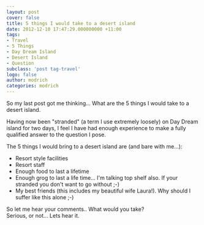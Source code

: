 ```yaml
---
layout: post
cover: false
title: 5 things I would take to a desert island
date: 2012-12-10 17:47:29.000000000 +11:00
tags: 
- Travel
- 5 Things
- Day Dream Island
- Desert Island
- Question
subclass: 'post tag-travel'
logo: false
author: modrich
categories: modrich
---
```

So my last post got me thinking... What are the 5 things I would take to a desert island.

Having now been "stranded" (a term I use extremely loosely) on Day Dream island for two days, I feel I have had enough experience to make a fully qualified answer to the question I pose.

The 5 things I would bring to a desert island are (and bare with me...):

- Resort style facilities
- Resort staff
- Enough food to last a lifetime
- Enough grog to last a life time... I'm talking top shelf also. If your stranded you don't want to go without ;-)
- My best friends (this includes my beautiful wife Laura!). Why should I suffer like this alone ;-)

So let me hear your comments.. What would you take?  
Serious, or not... Lets hear it.

